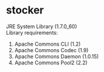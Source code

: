 stocker
=======
JRE System Library (1.7.0_60)  
Library requirements:  
1. Apache Commons CLI (1.2)  
2. Apache Commons Codec (1.9)  
3. Apache Commons Daemon (1.0.15)  
4. Apache Commons Pool2 (2.2)  